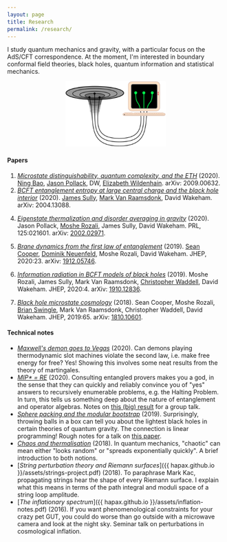 ```yaml
---
layout: page
title: Research
permalink: /research/
---
```


I study quantum mechanics and gravity, with a particular focus on the
AdS/CFT correspondence.
At the moment, I'm interested in boundary conformal field theories,
black holes, quantum information and statistical mechanics.
<!-- You can find papers and brief descriptions below, as well as assorted technical notes.-->

<figure>
    <div style="text-align:center"><img src ="/images/er=epr.png"
    width="55%" />
	</div>
	</figure>


#### Papers

1. [*Microstate distinguishability, quantum complexity, and the ETH*](https://arxiv.org/pdf/2009.00632.pdf)
   (2020). [Ning Bao](https://sites.google.com/view/ning-bao/home),
   [Jason Pollack](https://www.phas.ubc.ca/~jpollack/), DW,
   [Elizabeth Wildenhain](https://physics.berkeley.edu/people/graduate-student/elizabeth-wildenhain). arXiv: 2009.00632.
3. [*BCFT entanglement entropy at large central charge and the black hole interior*](https://arxiv.org/abs/2004.13088)
   (2020). [James Sully](http://inspirehep.net/search?p=author%3AJ.Sully.1%20AND%20collection%3Aciteable),
   [Mark Van Raamsdonk](https://www.phas.ubc.ca/~mav/vanraamsdonk.html),
   David Wakeham. arXiv: 2004.13088.
<!--   - From the CFT perspective, we prove that if you chop a holographic
   CFT_2 in half, you sometimes cleanly slice the bulk. We give
   precise sufficient conditions for this clean slicing (called the
   AdS/BCFT dictionary, and conjectured long ago) but as far as I
   know, stating conditions like this is a first. We also provide
   neat applications to looking inside black holes, proving some
   results of [4] and [5] microscopically. -->
4. [*Eigenstate thermalization and disorder averaging in gravity*](https://journals.aps.org/prl/abstract/10.1103/PhysRevLett.125.021601)
   (2020). Jason Pollack,
   [Moshe Rozali](https://www.phas.ubc.ca/~rozali/), James Sully,
   David Wakeham. PRL, 125:021601. arXiv:
   [2002.02971](https://arxiv.org/pdf/2002.02971.pdf).
<!--   - In a chaotic theory, averaging correlators of random states
   creates wormhole-like shortcuts between replicas of the
   theory. This applies to high energy states of a CFT and black
   holes, sure, but also your kettle or a molybdenum nucleus. -->
5. [*Brane dynamics from the first law of entanglement*](https://link.springer.com/content/pdf/10.1007/JHEP03(2020)023.pdf)
  (2019). [Sean Cooper](https://seancooper.info/),
  [Dominik Neuenfeld](http://inspirehep.net/search?ln=en&ln=en&p=Dominik+Neuenfeld&of=hb&action_search=Search&sf=&so=d&rm=&rg=25&sc=0),
 Moshe Rozali, David
  Wakeham. JHEP, 2020:23. arXiv:
  [1912.05746](https://arxiv.org/pdf/1912.05746.pdf).
<!--  - When the AdS/BCFT equivalence holds, the results of prodding
  the bulk slice should be compatible with the corresponding prodding
  in the CFT. We give a general recipe for learning bulk equations of
  motion from this compatibility requirement, and show the simplest
  version of AdS/BCFT obeys it. -->
6. [*Information radiation in BCFT models of black holes*](https://link.springer.com/content/pdf/10.1007/JHEP05(2020)004.pdf)
  (2019). Moshe Rozali,
 James Sully,
 Mark Van Raamsdonk,
  [Christopher Waddell](https://inspirehep.net/literature?sort=mostrecent&size=25&page=1&q=a%20C.Waddell.2),
  David Wakeham. JHEP, 2020:4. arXiv:
  [1910.12836](https://arxiv.org/pdf/1910.12836.pdf).
<!--  - We cut holes in various theories which, by the magic of
    AdS/(B)CFT, are dual to evaporating black holes. These configurations
    shed light (or rather Hawking radiation) on the black hole
    information problem. -->
7. [*Black hole microstate cosmology*](https://link.springer.com/content/pdf/10.1007%2FJHEP07%282019%29065.pdf)
  (2018). Sean Cooper,
  Moshe Rozali,
  [Brian Swingle](https://sites.google.com/site/physicsmonkey/),
 Mark Van Raamsdonk,
  Christopher Waddell, David Wakeham. JHEP, 2019:65. arXiv:
  [1810.10601](https://arxiv.org/abs/1810.10601).
<!--  - We cut holes in various theories which, by the magic of
    AdS/(B)CFT, are dual to black hole microstates. These microstates
    look like the Big Bang/Big Crunch FRW spacetimes relevant to
    cosmology, so perhaps we live on an end-of-the-world brane behind
    a black hole horizon! Probably not, but it's a conversation opener.-->

#### Technical notes

- [*Maxwell's demon goes to Vegas*](assets/gambling-demons.pdf)
  (2020). Can demons playing thermodynamic slot machines violate the
  second law, i.e. make free energy for free? Yes! Showing this
  involves some neat results from the theory of martingales.
- [*MIP\* = RE*](assets/mipre.pdf) (2020). Consulting entangled
  provers makes you a god, in the sense that they can quickly and reliably
  convince you of "yes" answers to recursively enumerable problems, e.g. the Halting Problem. In turn,
  this tells us something deep about the nature of entanglement and
  operator algebras.
  Notes on [this (big) result](https://arxiv.org/abs/2001.04383) for a group talk. <!--, showing that entangled provers can convince you of almost anything.-->
- [*Sphere packing and the modular bootstrap*](assets/sphere-packing.pdf)
  (2019). Surprisingly, throwing balls in a box can tell you about the
  lightest black holes in certain theories of quantum gravity. The
  connection is linear programming! Rough notes for a talk on [this paper](https://arxiv.org/abs/1905.01319).
- [*Chaos and thermalisation*](assets/chaos.pdf) (2018). In quantum
  mechanics, "chaotic" can mean either "looks random" or "spreads exponentially
  quickly". A brief introduction to both notions.
- [*String perturbation theory and Riemann surfaces*]({{
hapax.github.io }}/assets/strings-project.pdf) (2018). To paraphrase
Mark Kac, propagating strings hear the shape of every Riemann
surface. I explain what this means in terms of the path integral and
moduli space of a string loop amplitude.
- [*The inflationary spectrum*]({{ hapax.github.io
  }}/assets/inflation-notes.pdf) (2016). If you want phenomenological
  constraints for your crazy pet GUT, you could do worse than go
  outside with a microwave camera and look at the night sky. Seminar
  talk on perturbations in cosmological inflation.
